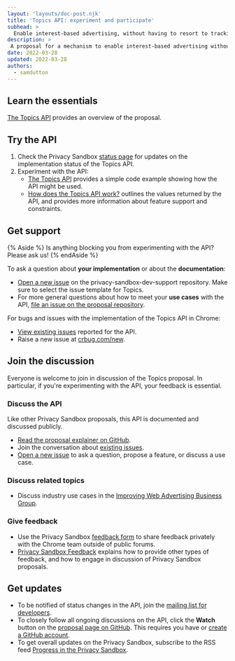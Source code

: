 ```yaml
---
layout: 'layouts/doc-post.njk'
title: 'Topics API: experiment and participate'
subhead: >
  Enable interest-based advertising, without having to resort to tracking the sites a user visits.
description: >
 A proposal for a mechanism to enable interest-based advertising without having to resort to tracking the sites a user visits.
date: 2022-03-28
updated: 2022-03-28
authors:
  - samdutton
---
```


## Learn the essentials

[The Topics API](/docs/privacy-sandbox/topics) provides an overview of the proposal.


## Try the API

1. Check the Privacy Sandbox [status page](/docs/privacy-sandbox/status/#topics) for updates on the
implementation status of the Topics API.
2. Experiment with the API:
   * [The Topics API](/docs/privacy-sandbox/topics/#what-might-the-topics-javascript-api-look-like)
   provides a simple code example showing how the API might be used.
   * [How does the Topics API work?](/docs/privacy-sandbox/topics/#what-might-the-topics-javascript-api-look-like)
   outlines the values returned by the API, and provides more information about feature support and
   constraints.


## Get support

{% Aside %}
Is anything blocking you from experimenting with the API? Please ask us!
{% endAside %}

To ask a question about **your implementation** or about the **documentation**:
* [Open a new issue](https://github.com/GoogleChromeLabs/privacy-sandbox-dev-support/issues/new/choose)
on the privacy-sandbox-dev-support repository. Make sure to select the issue template for Topics.
* For more general questions about how to meet your **use cases** with the API,
[file an issue on the proposal repository](https://github.com/jkarlin/topics/issues/new).

For bugs and issues with the implementation of the Topics API in Chrome:
* [View existing issues](https://bugs.chromium.org/p/chromium/issues/list?q=component:Blink%3EInterestCohort)
reported for the API.
* Raise a new issue at [crbug.com/new](https://crbug.com/new).


## Join the discussion

Everyone is welcome to join in discussion of the Topics proposal. In particular, if you're
experimenting with the API, your feedback is essential.

### Discuss the API

Like other Privacy Sandbox proposals, this API is documented and discussed publicly.

* [Read the proposal explainer on GitHub](https://github.com/jkarlin/topics).
* Join the conversation about [existing issues](hhttps://github.com/jkarlin/topics/issues).
* [Open a new issue](https://github.com/jkarlin/topics/issues/new) to ask a question, propose a
feature, or discuss a use case.

### Discuss related topics

* Discuss industry use cases in the [Improving Web Advertising Business Group](https://www.w3.org/community/web-adv/participants).

### Give feedback

* Use the Privacy Sandbox [feedback form](/docs/privacy-sandbox/feedback/#feedback-form)
to share feedback privately with the Chrome team outside of public forums.
* [Privacy Sandbox Feedback](/docs/privacy-sandbox/feedback/#topics-api) explains how to provide
other types of feedback, and how to engage in discussion of Privacy Sandbox proposals.


## Get updates

* To be notified of status changes in the API, join the [mailing list for
  developers](https://groups.google.com/u/3/a/chromium.org/g/topics-api-announce).
* To closely follow all ongoing discussions on the API, click the **Watch** button on the [proposal page on
  GitHub](https://github.com/jkarlin/topics). This requires you have or [create a GitHub
  account](https://docs.github.com/en/get-started/signing-up-for-github/signing-up-for-a-new-github-account).
* To get overall updates on the Privacy Sandbox, subscribe to the RSS feed [Progress in the Privacy
  Sandbox](/tags/progress-in-the-privacy-sandbox/).

